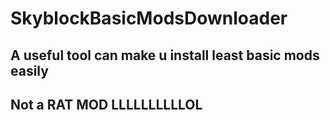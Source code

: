 # SkyblockBasicModsDownloader
## A useful tool can make u install least basic mods easily
## Not a RAT MOD LLLLLLLLLLOL
